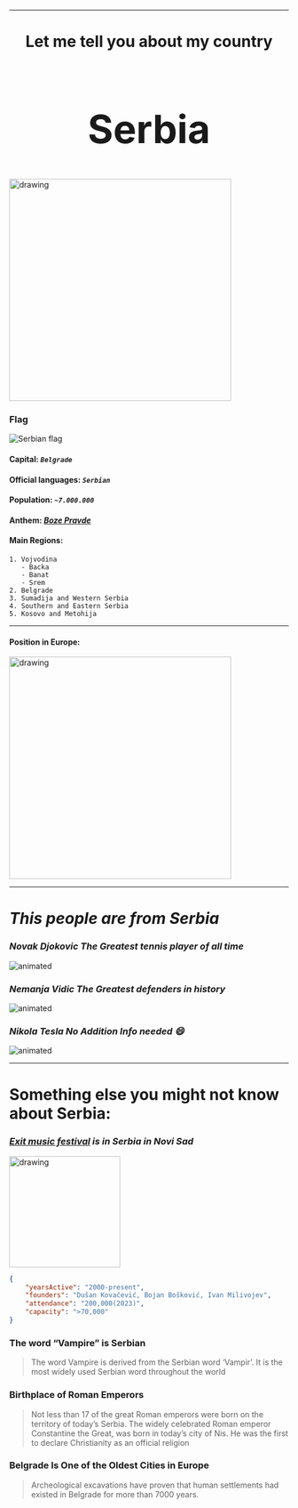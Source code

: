 ___

<h1 align="center">Let me tell you about my country</h1>

 <h1 align="center" style="font-size: 70px"> <strong>Serbia</strong> </h1>
<img src="https://upload.wikimedia.org/wikipedia/commons/thumb/5/59/Serbien_topo.png/310px-Serbien_topo.png" alt="drawing" width="400"/> 

### Flag 

![Serbian flag](https://upload.wikimedia.org/wikipedia/commons/thumb/f/ff/Flag_of_Serbia.svg/125px-Flag_of_Serbia.svg.png)

#### Capital: *`Belgrade`*
#### Official languages: *`Serbian`*
#### Population: *`~7.000.000`*
#### Anthem: *[Boze Pravde](https://en.wikipedia.org/wiki/File:National_anthem_of_Serbia,_performed_by_the_United_States_Navy_Band.wav)*
#### Main Regions: 
    1. Vojvodina 
       - Backa
       - Banat
       - Srem
    2. Belgrade
    3. Sumadija and Western Serbia
    4. Southern and Eastern Serbia
    5. Kosovo and Metohija

___
#### Position in Europe:

<img src="https://upload.wikimedia.org/wikipedia/commons/thumb/1/1f/Location_of_Serbia_in_Europe%2C_Kosovo_included.png/800px-Location_of_Serbia_in_Europe%2C_Kosovo_included.png" alt="drawing" width="400"/>

___
# *This people are from Serbia*

### ***Novak Djokovic The Greatest tennis player of all time*** 

<img src="https://media.giphy.com/media/repH2w4IgeEvP2sLYz/giphy.gif?cid=790b7611xzizgvfxtx1fapn221h52tin6bpl04159b10wpw8&ep=v1_gifs_search&rid=giphy.gif&ct=g" alt="animated" /> 

### ***Nemanja Vidic The Greatest defenders in history***

<img src="https://media.giphy.com/media/v1.Y2lkPTc5MGI3NjExbDl4Ynkwc3Ezang1ZmUzOHVjdzNpZXdsYmUyMDlmN2psOW50eWp6ZiZlcD12MV9naWZzX3NlYXJjaCZjdD1n/Sm7Yrc4B64gXLGxgju/giphy.gif" alt="animated" /> 

### ***Nikola Tesla No Addition Info needed :smile:***

<img src="https://media.giphy.com/media/v1.Y2lkPTc5MGI3NjExYW82eG5tb29yMWJzZGVkemhiMmU4bWNpdnI3dWcxcW1zNmVyMTUyeSZlcD12MV9naWZzX3NlYXJjaCZjdD1n/5oJrmKCi1YnZ6v6vXK/giphy.gif" alt="animated" />

___

# Something else you might not know about Serbia:

### ***[Exit music festival](https://www.exitfest.org/) is in Serbia in Novi Sad***

<img src="https://www.exitfest.org/wp-content/uploads/2021/07/exit-logo-2022.svg" alt="drawing" width="200"/> 

``` json
{
    "yearsActive": "2000-present",
    "founders": "Dušan Kovačević, Bojan Bošković, Ivan Milivojev",
    "attendance": "200,000(2023)",
    "capacity": ">70,000"
}

```

### The word “Vampire” is Serbian 

>The word Vampire is derived from the Serbian word ‘Vampir’. It is the most widely used Serbian word throughout the world


### Birthplace of Roman Emperors

>Not less than 17  of the great Roman emperors were born on the territory of today’s Serbia. The widely celebrated Roman emperor Constantine the Great, was born in today’s city of Nis. He was the first to declare Christianity as an official religion
        

### Belgrade Is One of the Oldest Cities in Europe

>Archeological excavations have proven that human settlements had existed in Belgrade for more than 7000 years. 






